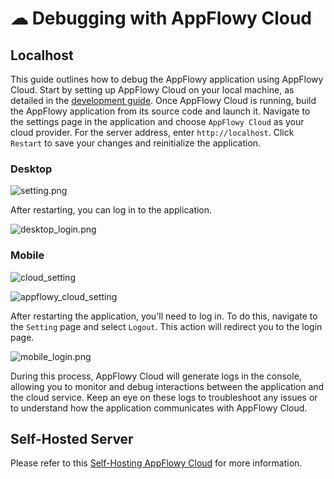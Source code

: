 
# ☁ Debugging with AppFlowy Cloud

## Localhost
This guide outlines how to debug the AppFlowy application using AppFlowy Cloud. Start by setting up AppFlowy Cloud on your
local machine, as detailed in the [development guide](https://github.com/AppFlowy-IO/AppFlowy-cloud). Once AppFlowy Cloud
is running, build the AppFlowy application from its source code and launch it. Navigate to the settings page in the 
application and choose `AppFlowy Cloud` as your cloud provider. For the server address, enter `http://localhost`. 
Click `Restart` to save your changes and reinitialize the application.

### Desktop
![setting.png](assets/localhost_login.png)

After restarting, you can log in to the application.

![desktop_login.png](assets/localhost_setting.png)

### Mobile
![cloud_setting](assets/mobile_cloud_config.png)

![appflowy_cloud_setting](assets/mobile_localhost.png)

After restarting the application, you'll need to log in. To do this, navigate to the `Setting` page and select `Logout`.
This action will redirect you to the login page.

![mobile_login.png](assets/mobile_login.png)


During this process, AppFlowy Cloud will generate logs in the console, allowing you to monitor and debug interactions
between the application and the cloud service. Keep an eye on these logs to troubleshoot any issues or to understand
how the application communicates with AppFlowy Cloud.


## Self-Hosted Server

Please refer to this [Self-Hosting AppFlowy Cloud](../../guides/appflowy/self-hosting-appflowy.md) for more information.